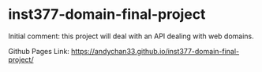 # inst377-domain-final-project

Initial comment: this project will deal with an API dealing with web domains. 

Github Pages Link:
https://andychan33.github.io/inst377-domain-final-project/ 